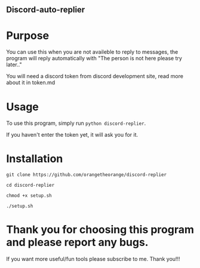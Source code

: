 ## Discord-auto-replier


# Purpose


You can use this when you are not availeble to reply to messages, the program will reply automatically with "The person is not here please try later.."

You will need a discord token from discord development site, read more about it in token.md


# Usage


To use this program, simply run `python discord-replier`.

If you haven't enter the token yet, it will ask you for it.


# Installation

`git clone https://github.com/orangetheorange/discord-replier`

`cd discord-replier`

`chmod +x setup.sh`

`./setup.sh`



# Thank you for choosing this program and please report any bugs. 

If you want more useful/fun tools please subscribe to me. Thank you!!!
